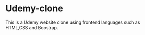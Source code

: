 # Udemy-clone
This is a Udemy website clone using frontend languages such as HTML,CSS and Boostrap.

